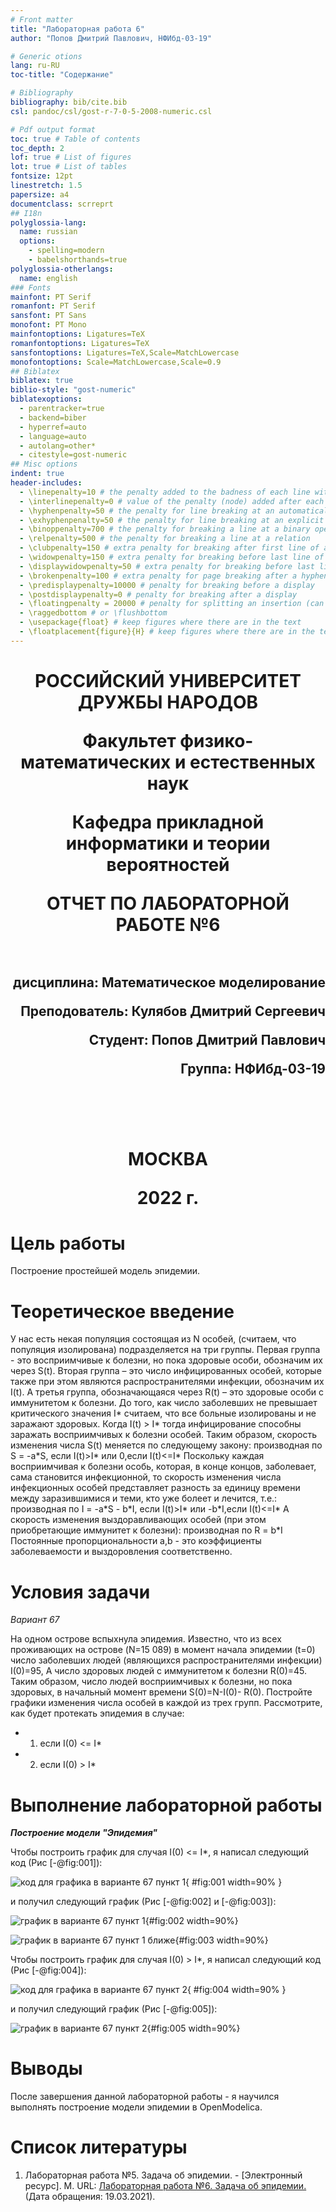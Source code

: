 ```yaml
---
# Front matter
title: "Лабораторная работа 6"
author: "Попов Дмитрий Павлович, НФИбд-03-19"

# Generic otions
lang: ru-RU
toc-title: "Содержание"

# Bibliography
bibliography: bib/cite.bib
csl: pandoc/csl/gost-r-7-0-5-2008-numeric.csl

# Pdf output format
toc: true # Table of contents
toc_depth: 2
lof: true # List of figures
lot: true # List of tables
fontsize: 12pt
linestretch: 1.5
papersize: a4
documentclass: scrreprt
## I18n
polyglossia-lang:
  name: russian
  options:
	- spelling=modern
	- babelshorthands=true
polyglossia-otherlangs:
  name: english
### Fonts
mainfont: PT Serif
romanfont: PT Serif
sansfont: PT Sans
monofont: PT Mono
mainfontoptions: Ligatures=TeX
romanfontoptions: Ligatures=TeX
sansfontoptions: Ligatures=TeX,Scale=MatchLowercase
monofontoptions: Scale=MatchLowercase,Scale=0.9
## Biblatex
biblatex: true
biblio-style: "gost-numeric"
biblatexoptions:
  - parentracker=true
  - backend=biber
  - hyperref=auto
  - language=auto
  - autolang=other*
  - citestyle=gost-numeric
## Misc options
indent: true
header-includes:
  - \linepenalty=10 # the penalty added to the badness of each line within a paragraph (no associated penalty node) Increasing the value makes tex try to have fewer lines in the paragraph.
  - \interlinepenalty=0 # value of the penalty (node) added after each line of a paragraph.
  - \hyphenpenalty=50 # the penalty for line breaking at an automatically inserted hyphen
  - \exhyphenpenalty=50 # the penalty for line breaking at an explicit hyphen
  - \binoppenalty=700 # the penalty for breaking a line at a binary operator
  - \relpenalty=500 # the penalty for breaking a line at a relation
  - \clubpenalty=150 # extra penalty for breaking after first line of a paragraph
  - \widowpenalty=150 # extra penalty for breaking before last line of a paragraph
  - \displaywidowpenalty=50 # extra penalty for breaking before last line before a display math
  - \brokenpenalty=100 # extra penalty for page breaking after a hyphenated line
  - \predisplaypenalty=10000 # penalty for breaking before a display
  - \postdisplaypenalty=0 # penalty for breaking after a display
  - \floatingpenalty = 20000 # penalty for splitting an insertion (can only be split footnote in standard LaTeX)
  - \raggedbottom # or \flushbottom
  - \usepackage{float} # keep figures where there are in the text
  - \floatplacement{figure}{H} # keep figures where there are in the text
---
```


<h1 align="center">
<p>РОССИЙСКИЙ УНИВЕРСИТЕТ ДРУЖБЫ НАРОДОВ 
<p>Факультет физико-математических и естественных наук  
<p>Кафедра прикладной информатики и теории вероятностей
<p>ОТЧЕТ ПО ЛАБОРАТОРНОЙ РАБОТЕ №6
<br></br>
<h2 align="right">
<p>дисциплина: Математическое моделирование
<p>Преподователь: Кулябов Дмитрий Сергеевич
<p>Студент: Попов Дмитрий Павлович
<p>Группа: НФИбд-03-19
<br></br>
<br></br>
<h1 align="center">
<p>МОСКВА
<p>2022 г.
</h1>

# **Цель работы**

Построение простейшей модель эпидемии.

# **Теоретическое введение**

У нас есть некая популяция состоящая из N особей, (считаем, что популяция изолирована) подразделяется на три группы. Первая группа - это восприимчивые к болезни, но пока здоровые особи, обозначим их через S(t). Вторая группа – это число инфицированных особей, которые также при этом являются распространителями инфекции, обозначим их I(t). А третья группа, обозначающаяся через R(t) – это здоровые особи с иммунитетом к болезни.
До того, как число заболевших не превышает критического значения I* считаем, что все больные изолированы и не заражают здоровых. Когда I(t) > I* тогда инфицирование способны заражать восприимчивых к болезни особей.
Таким образом, скорость изменения числа S(t) меняется по следующему закону:
производная по S = -a\*S, если I(t)>I\* или 0,если I(t)<=I\*
Поскольку каждая восприимчивая к болезни особь, которая, в конце концов, заболевает, сама становится инфекционной, то скорость изменения числа инфекционных особей представляет разность за единицу времени между заразившимися и теми, кто уже болеет и лечится, т.е.:
производная по I = -a\*S - b\*I, если I(t)>I\* или -b\*I,если I(t)<=I\*
А скорость изменения выздоравливающих особей (при этом приобретающие иммунитет к болезни):
производная по R = b\*I
Постоянные пропорциональности a,b - это коэффициенты заболеваемости и выздоровления соответственно.

# **Условия задачи**

_Вариант 67_

На одном острове вспыхнула эпидемия. Известно, что из всех проживающих на острове (N=15 089) в момент начала эпидемии (t=0) число заболевших людей (являющихся распространителями инфекции) I(0)=95, А число здоровых людей с иммунитетом к болезни R(0)=45. Таким образом, число людей восприимчивых к болезни, но пока здоровых, в начальный момент времени S(0)=N-I(0)- R(0). Постройте графики изменения числа особей в каждой из трех групп.
Рассмотрите, как будет протекать эпидемия в случае:

- 1. если I(0) <= I\*
- 2. если I(0) > I\*

# **Выполнение лабораторной работы**

**_Построение модели "Эпидемия"_**

Чтобы построить график для случая I(0) <= I\*, я написал следующий код (Рис [-@fig:001]):

![код для графика в варианте 67 пункт 1](screenshots/img1.png "код для графика в варианте 67 пункт 1"){ #fig:001 width=90% }

и получил следующий график (Рис [-@fig:002] и [-@fig:003]):

![график в варианте 67 пункт 1 ](screenshots/img2.png "график в варианте 67 пункт 1"){#fig:002 width=90%}

![график в варианте 67 пункт 1 ближе](screenshots/img3.png "график в варианте 67 пункт 1 ближе"){#fig:003 width=90%}

Чтобы построить график для случая I(0) > I\*, я написал следующий код (Рис [-@fig:004]):

![код для графика в варианте 67 пункт 2](screenshots/img4.png "код для графика в варианте 67 пункт 2"){ #fig:004 width=90% }

и получил следующий график (Рис [-@fig:005]):

![график в варианте 67 пункт 2](screenshots/img5.png "график в варианте 67 пункт 2"){#fig:005 width=90%}

# Выводы

После завершения данной лабораторной работы - я научился выполнять построение модели эпидемии в OpenModelica.

# Список литературы

1. Лабораторная работа №5. Задача об эпидемии. - [Электронный ресурс]. М. URL: [Лабораторная работа №6. Задача об эпидемии.](https://esystem.rudn.ru/pluginfile.php/1343893/mod_resource/content/2/Лабораторная%20работа%20№%204.pdf) (Дата обращения: 19.03.2021).
